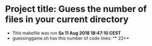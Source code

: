 # Project title: Guess the number of files in your current directory
- This makefile was run **Sa 11 Aug 2018 18:47:10 CEST**
- guessinggame.sh has this number of code lines: **      22**
